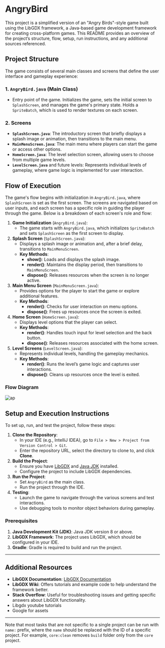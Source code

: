 # AngryBird

This project is a simplified version of an "Angry Birds"-style game built using the LibGDX framework, a Java-based game development framework for creating cross-platform games. This README provides an overview of the project’s structure, flow, setup, run instructions, and any additional sources referenced.

## Project Structure

The game consists of several main classes and screens that define the user interface and gameplay experience:

### 1. **`AngryBird.java`** (Main Class)

- Entry point of the game. Initializes the game, sets the initial screen to `SplashScreen`, and manages the game's primary state. Holds a `SpriteBatch`, which is used to render textures on each screen.

### 2. **Screens**

- **`SplashScreen.java`**: The introductory screen that briefly displays a splash image or animation, then transitions to the main menu.
- **`MainMenuScreen.java`**: The main menu where players can start the game or access other options.
- **`HomeScreen.java`**: The level selection screen, allowing users to choose from multiple game levels.
- **`LevelScreen.java`** and future levels: Represents individual levels of gameplay, where game logic is implemented for user interaction.

## Flow of Execution

The game's flow begins with initialization in `AngryBird.java`, where `SplashScreen` is set as the first screen. The screens are navigated based on user inputs, and each screen has a specific role in guiding the player through the game. Below is a breakdown of each screen's role and flow:

1. **Game Initialization** (`AngryBird.java`):
    - The game starts with `AngryBird.java`, which initializes `SpriteBatch` and sets `SplashScreen` as the first screen to display.
2. **Splash Screen** (`SplashScreen.java`):
    - Displays a splash image or animation and, after a brief delay, transitions to `MainMenuScreen`.
    - **Key Methods**:
        - **show()**: Loads and displays the splash image.
        - **render()**: Maintains the display period, then transitions to `MainMenuScreen`.
        - **dispose()**: Releases resources when the screen is no longer active.
3. **Main Menu Screen** (`MainMenuScreen.java`):
    - Provides options for the player to start the game or explore additional features.
    - **Key Methods**:
        - **render()**: Checks for user interaction on menu options.
        - **dispose()**: Frees up resources once the screen is exited.
4. **Home Screen** (`HomeScreen.java`):
    - Displays level options that the player can select.
    - **Key Methods**:
        - **render()**: Handles touch input for level selection and the back button.
        - **dispose()**: Releases resources associated with the home screen.
5. **Level Screens** (`LevelScreen.java`):
    - Represents individual levels, handling the gameplay mechanics.
    - **Key Methods**:
        - **render()**: Runs the level’s game logic and captures user interactions.
        - **dispose()**: Cleans up resources once the level is exited.

### Flow Diagram
![ap](https://github.com/user-attachments/assets/4c7ebd5c-c03f-4652-96e5-beaacf1271fb)

## Setup and Execution Instructions

To set up, run, and test the project, follow these steps:

1. **Clone the Repository**:
    - In your IDE (e.g., IntelliJ IDEA), go to `File > New > Project from Version Control > Git`.
    - Enter the repository URL, select the directory to clone to, and click **Clone**.
2. **Build the Project**:
    - Ensure you have [LibGDX](https://libgdx.com/) and [Java JDK](https://www.oracle.com/java/technologies/javase-downloads.html) installed.
    - Configure the project to include LibGDX dependencies.
3. **Run the Project**:
    - Set `AngryBird` as the main class.
    - Run the project through the IDE.
4. **Testing**:
    - Launch the game to navigate through the various screens and test interactions.
    - Use debugging tools to monitor object behaviors during gameplay.

### Prerequisites

1. **Java Development Kit (JDK)**: Java JDK version 8 or above.
2. **LibGDX Framework**: The project uses LibGDX, which should be configured in your IDE.
3. **Gradle**: Gradle is required to build and run the project.

---

## Additional Resources

- **LibGDX Documentation**: [LibGDX Documentation](https://libgdx.com/documentation/)
- **LibGDX Wiki**: Offers tutorials and example code to help understand the framework better.
- **Stack Overflow**: Useful for troubleshooting issues and getting specific answers about LibGDX functionality.
- Libgdx youtube tutorials
- Google for assets

---
Note that most tasks that are not specific to a single project can be run with `name:` prefix, where the `name` should be replaced with the ID of a specific project.
For example, `core:clean` removes `build` folder only from the `core` project.
